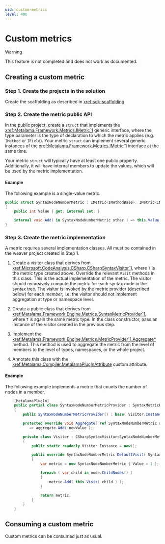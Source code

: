 ```yaml
---
uid: custom-metrics
level: 400
---
```


# Custom metrics

> [!WARNING]
> This feature is not completed and does not work as documented.

## Creating a custom metric

### Step 1. Create the projects in the solution

Create the scaffolding as described in <xref:sdk-scaffolding>.

### Step 2. Create the metric public API

In the public project, create a `struct` that implements the <xref:Metalama.Framework.Metrics.IMetric`1> generic interface, where the type parameter is the type of declaration to which the metric applies (e.g. `IMethod` or `IField`). Your metric `struct` can implement several generic instances of the <xref:Metalama.Framework.Metrics.IMetric`1> interface at the same time.

Your metric `struct` will typically have at least one public property. Additionally, it will have internal members to update the values, which will be used by the metric implementation.

#### Example

The following example is a single-value metric.

```cs
public struct SyntaxNodeNumberMetric : IMetric<IMethodBase>, IMetric<INamedType>, IMetric<INamespace>, IMetric<ICompilation>
{
    public int Value { get; internal set; }

    internal void Add( in SyntaxNodeNumberMetric other ) => this.Value += other.Value;
}
```

### Step 3. Create the metric implementation

A metric requires several implementation classes. All must be contained in the weaver project created in Step 1.

1. Create a visitor class that derives from <xref:Microsoft.CodeAnalysis.CSharp.CSharpSyntaxVisitor`1>, where `T` is the metric type created above. Override the relevant `Visit` methods in this class. This is the actual implementation of the metric. The visitor should recursively compute the metric for each syntax node in the syntax tree. The visitor is invoked by the metric provider (described below) for each _member_, i.e. the visitor should not implement aggregation at type or namespace level.

2. Create a public class that derives from <xref:Metalama.Framework.Engine.Metrics.SyntaxMetricProvider`1>, where `T` is again the same metric type. In the class constructor, pass an instance of the visitor created in the previous step.

3. Implement the <xref:Metalama.Framework.Engine.Metrics.MetricProvider`1.Aggregate*> method. This method is used to aggregate the metric from the level of members to the level of types, namespaces, or the whole project.

4. Annotate this class with the <xref:Metalama.Compiler.MetalamaPlugInAttribute> custom attribute.

#### Example

The following example implements a metric that counts the number of nodes in a member.

```cs
    [MetalamaPlugIn]
    public partial class SyntaxNodeNumberMetricProvider : SyntaxMetricProvider<SyntaxNodeNumberMetric>
    {
        public SyntaxNodeNumberMetricProvider() : base( Visitor.Instance ) { }

        protected override void Aggregate( ref SyntaxNodeNumberMetric aggregate, in SyntaxNodeNumberMetric newValue ) 
           => aggregate.Add( newValue );

        private class Visitor : CSharpSyntaxVisitor<SyntaxNodeNumberMetric>
        {
            public static readonly Visitor Instance = new();

            public override SyntaxNodeNumberMetric DefaultVisit( SyntaxNode node )
            {
                var metric = new SyntaxNodeNumberMetric { Value = 1 };

                foreach ( var child in node.ChildNodes() )
                {
                    metric.Add( this.Visit( child ) );
                }

                return metric;
            }
        }
    }
```

## Consuming a custom metric

Custom metrics can be consumed just as usual.

[comment]: # (TODO: what does "as usual" mean? a link or a short explanation would be useful)

[comment]: # (TODO: Testing a custom metric)

